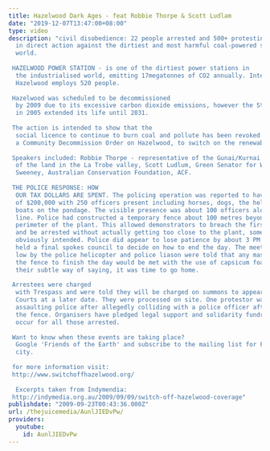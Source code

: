 ```yaml
---
title: Hazelwood Dark Ages - feat Robbie Thorpe & Scott Ludlam
date: "2019-12-07T13:47:00+08:00"
type: video
description: "civil disobedience: 22 people arrested and 500+ protesting at Hazelwood
  in direct action against the dirtiest and most harmful coal-powered station in the
  world.   HAZELWOOD POWER STATION - is one of the dirtiest power stations in
  the industrialised world, emitting 17megatonnes of CO2 annually. International Power
  Hazelwood employs 520 people.  Hazelwood was scheduled to be decommissioned
  by 2009 due to its excessive carbon dioxide emissions, however the State Government
  in 2005 extended its life until 2031.  The action is intended to show that the
  social licence to continue to burn coal and pollute has been revoked. We are declaring
  a Community Decommission Order on Hazelwood, to switch on the renewable energy transition.
   Speakers included: Robbie Thorpe - representative of the Gunai/Kurnai - owners
  of the land in the La Trobe valley, Scott Ludlum, Green Senator for WA, and Dave
  Sweeney, Australian Conservation Foundation, ACF.  THE POLICE RESPONSE: HOW
  OUR TAX DOLLARS ARE SPENT. The policing operation was reported to have cost in excess
  of $200,000 with 250 officers present including horses, dogs, the helicopter and
  boats on the pondage. The visible presence was about 100 officers along the fence
  line. Police had constructed a temporary fence about 100 metres beyond the real
  perimeter of the plant. This allowed demonstrators to breach the first police line
  and be arrested without actually getting too close to the plant, something the police
  obviously intended. Police did appear to lose patience by about 3 PM as the protestors
  held a final spokes council to decide on how to end the day. The meeting was buzzed
  low by the police helicopter and police liason were told that any mass charge on
  the fence to finish the day would be met with the use of capsicum foam. That was
  their subtle way of saying, it was time to go home.  Arrestees were charged
  with Trespass and were told they will be charged on summons to appear in the Morewell
  Courts at a later date. They were processed on site. One protestor was charged with
  assaulting police after allegedly colliding with a police officer after jumping
  the fence. Organisers have pledged legal support and solidarity fundraising will
  occur for all those arrested.  Want to know when these events are taking place?
  Google 'Friends of the Earth' and subscribe to the mailing list for FoE in your
  city.  for more information visit:  http://www.switchoffhazelwood.org/ 
  Excerpts taken from Indymendia:  http://indymedia.org.au/2009/09/09/switch-off-hazelwood-coverage"
publishdate: "2009-09-23T00:43:36.000Z"
url: /thejuicemedia/AunlJIEDvPw/
providers:
  youtube:
    id: AunlJIEDvPw
---
```

